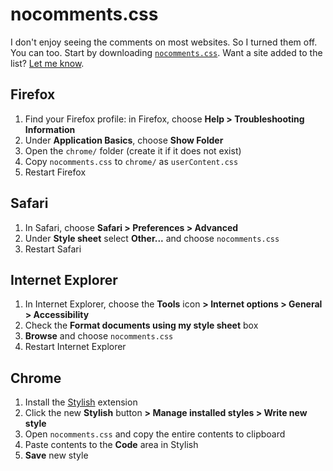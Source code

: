 # nocomments.css

I don't enjoy seeing the comments on most websites.
So I turned them off. You can too.
Start by downloading [`nocomments.css`](https://raw.githubusercontent.com/richard92m/nocomments.css/master/nocomments.css). Want a site added to the list? [Let me know](mailto:richard92m@me.com).

## Firefox
1. Find your Firefox profile: in Firefox, choose **Help > Troubleshooting Information**
1. Under **Application Basics**, choose **Show Folder**
1. Open the `chrome/` folder (create it if it does not exist)
1. Copy `nocomments.css` to `chrome/` as `userContent.css`
1. Restart Firefox

## Safari
1. In Safari, choose **Safari > Preferences > Advanced**
1. Under **Style sheet** select **Other...** and choose `nocomments.css`
1. Restart Safari

## Internet Explorer
1. In Internet Explorer, choose the **Tools** icon **> Internet options > General > Accessibility**
1. Check the **Format documents using my style sheet** box
1. **Browse** and choose `nocomments.css`
1. Restart Internet Explorer

## Chrome
1. Install the [Stylish](https://chrome.google.com/webstore/detail/stylish/fjnbnpbmkenffdnngjfgmeleoegfcffe?hl=en) extension
1. Click the new **Stylish** button **> Manage installed styles > Write new style**
1. Open `nocomments.css` and copy the entire contents to clipboard
1. Paste contents to the **Code** area in Stylish
1. **Save** new style
